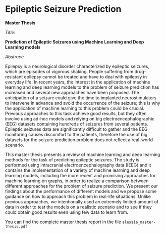 # Epileptic Seizure Prediction
**Master Thesis**

*Title:*

**Prediction of Epileptic Seizures using Machine Learning and Deep Learning models**

*Abstract:*

Epilepsy is a neurological disorder characterized by epileptic seizures, which are episodes of vigorous shaking. People suffering from drug-resistant epilepsy cannot be treated and have to deal with epilepsy in everyday life. In recent years, the interest in the application of machine learning and deep learning models to the problem of seizure prediction has increased and several new approaches have been proposed. The anticipation of a seizure could give the time to implanted neurostimulators to intervene in advance and avoid the occurrence of the seizure; this is why the application of machine learning to this problem could be crucial. Previous approaches to this task achieve good results, but they often involve using ad-hoc models and relying on big electroencephalographic (EEG) datasets containing hundreds of seizures from several patients. Epileptic seizures data are significantly difficult to gather and the EEG monitoring causes discomfort to the patients, therefore the use of big datasets for the seizure prediction problem does not reflect a real-world scenario.

This master thesis presents a review of machine learning and deep learning methods for the task of predicting epileptic seizures. The study is performed using intracranial electroencephalography data (IEEG) and it contains the implementation of a variety of machine learning and deep learning models, including the more recent and promising approaches for machine learning on graphs, in order to realize a comparison between different approaches for the problem of seizure prediction. We present our findings about the performance of different models and we propose some guidance on how to approach this problem in real-life situations. Unlike previous approaches, we intentionally used an extremely limited amount of data in order to test the models on a realistic scenario and to see if they could obtain good results even using few data to learn from.

You can find the complete master thesis report in the file `alessia_master-thesis.pdf`